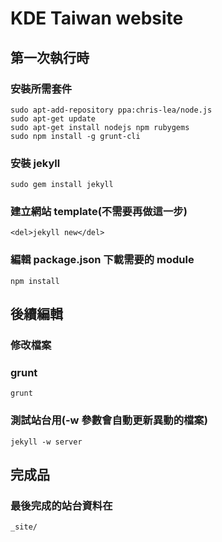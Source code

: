 KDE Taiwan website
===

第一次執行時
------------
### 安裝所需套件 ###
    sudo apt-add-repository ppa:chris-lea/node.js
    sudo apt-get update
    sudo apt-get install nodejs npm rubygems
    sudo npm install -g grunt-cli

### 安裝 jekyll ###
    sudo gem install jekyll

### 建立網站 template(不需要再做這一步) ###
    <del>jekyll new</del>

### 編輯 package.json 下載需要的 module ###
    npm install

後續編輯
--------
### 修改檔案 ###

### grunt ###
    grunt

### 測試站台用(-w 參數會自動更新異動的檔案) ###
    jekyll -w server

完成品
------
### 最後完成的站台資料在 ###
    _site/
